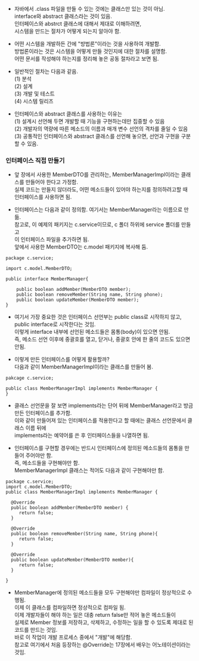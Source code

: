 
- 자바에서 .class 파일을 만들 수 있는 것에는 클래스만 있는 것이 아님.  
  interface와 abstract 클래스라는 것이 있음.  
  인터페이스와 abstrct 클래스에 대해서 제대로 이해하려면,  
  시스템을 만드는 절차가 어떻게 되는지 알아야 함.  
  
- 어떤 시스템을 개발하든 간에 "방법론"이라는 것을 사용하여 개발함.  
  방법론이라는 것은 시스템을 어떻게 만들 것인지에 대한 절차를 설명함.  
  어떤 문서를 작성해야 하는지를 정리해 놓은 공동 절차라고 보면 됨.  
  
- 일반적인 절차는 다음과 같음.  
  (1) 분석  
  (2) 설계  
  (3) 개발 및 테스트  
  (4) 시스템 릴리즈  
  
  
- 인터페이스와 abstract 클래스를 사용하는 이유는  
  (1) 설계시 선언해 두면 개발할 때 기능을 구현하는데만 집중할 수 있음  
  (2) 개발자의 역량에 따른 메소드의 이름과 매개 변수 선언의 격차를 줄일 수 있음  
  (3) 공통적인 인터페이스와 abstract 클래스를 선언해 놓으면, 선언과 구현을 구분할 수 있음.  
  
  

### 인터페이스 직접 만들기

- 앞 장에서 사용한 MemberDTO를 관리하는, MemberManagerImpl이라는 클래스를 만들어야 한다고 가정함.  
  실제 코드는 만들지 않더라도, 어떤 메소드들이 있어야 하는지를 정의하려고할 때 인터페이스를 사용하면 됨.  
  
- 인터페이스는 다음과 같이 정의함.  여기서는 MemberManager라는 이름으로 만듦.  
  참고로, 이 예제의 패키지는 c.service이므로, c 폴더 하위에 service 폴더를 만들고  
  이 인터페이스 파일을 추가하면 됨.  
  앞에서 사용한 MemberDTO는 c.model 패키지에 복사해 둠.  
  
```
package c.service;

import c.model.MemberDTO;

public interface MemberManager{

    public boolean addMember(MemberDTO member);
    public boolean removeMember(String name, String phone);
    public boolean updateMember(MemberDTO member);
}
```

- 여기서 가장 중요한 것은 인터페이스 선언부는 public class로 시작하지 않고,  
  public interface로 시작한다는 것임.  
  이렇게 interface 내부에 선언된 메소드들은 몸통(body)이 있으면 안됨.  
  즉, 메소드 선언 이후에 중괄호를 열고, 닫거나, 중괄호 안에 한 줄의 코드도 있으면 안됨.  
  
  
- 이렇게 만든 인터페이스를 어떻게 활용할까?  
  다음과 같이 MemberManagerImpl이라는 클래스를 만들어 봄.  
  
```
pakcage c.service;

public class MemberManagerImpl implements MemberManager {
}
```  

- 클래스 선언문을 잘 보면 implements라는 단어 뒤에 MemberManager라고 방금 만든 인터페이스를 추가함.     
  이와 같이 만들어져 있는 인터페이스를 적용한다고 할 때에는 클래스 선언문에서 클래스 이름 뒤에  
  implements라는 예약어를 쓴 후 인터페이스들을 나열하면 됨.  
  
  
- 인터페이스를 구현할 경우에는 반드시 인터페이스에 정의된 메소드들의 몸통을 만들어 주어야만 함.  
  즉, 메소드들을 구현해야만 함.  
  MemberManagerImpl 클래스는 적어도 다음과 같이 구현해야만 함.  

```
package c.service;
import c.model.MemberDTO;
public class MemberManagerImpl implements MemberManager { 

  @Override
  public boolean addMember(MemberDTO member) {
     return false;
  }
  
  @Override
  public boolean removeMember(String name, String phone){
     return false;
  }
  
  @Override
  public boolean updateMember(MemberDTO member){
     return false;
  }

}
```

- MemberManager에 정의된 메소드들을 모두 구현해야만 컴파일이 정상적으로 수행됨.  
  이제 이 클래스를 컴파일하면 정상적으로 컴파일 됨.  
  이제 개발자들이 해야 하는 일은 대충 return false만 적어 놓은 메소드들이  
  실제로 Member 정보를 저장하고, 삭제하고, 수정하는 일을 할 수 있도록 제대로 된 코드를 만드는 것임.  
  바로 이 작업이 개발 프로세스 중에서 "개발"에 해당함.  
  참고로 여기에서 처음 등장하는 @Override는 17장에서 배우는 어노테이션이라는 것임.  
 
 

  

